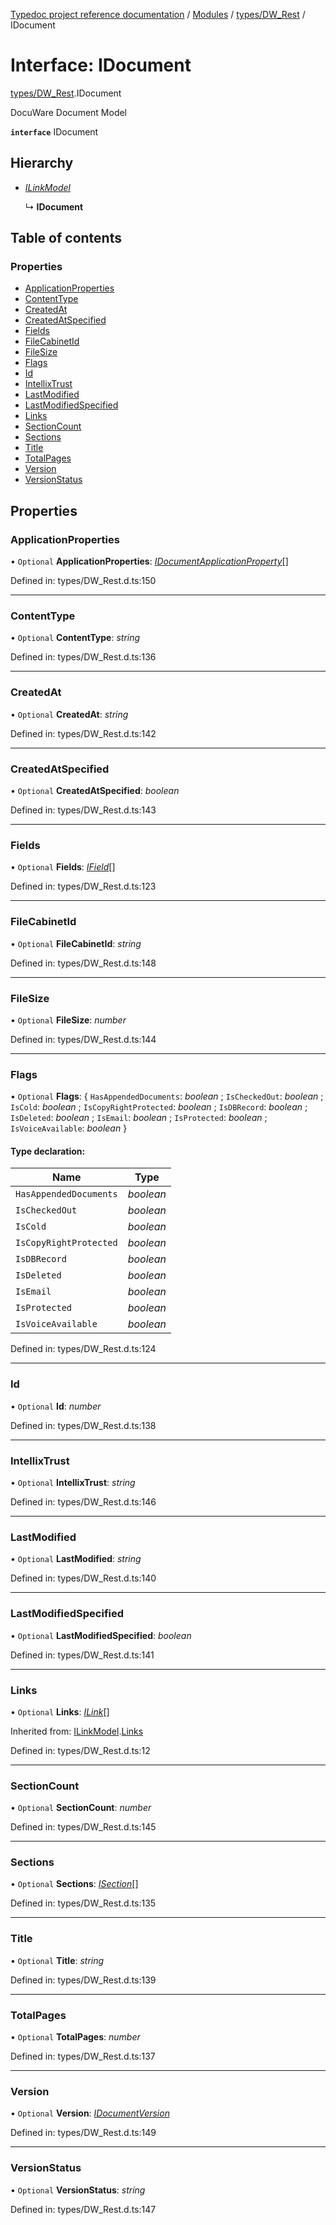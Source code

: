 [Typedoc project reference documentation](../README.md) / [Modules](../modules.md) / [types/DW_Rest](../modules/types_dw_rest.md) / IDocument

# Interface: IDocument

[types/DW_Rest](../modules/types_dw_rest.md).IDocument

DocuWare Document Model

**`interface`** IDocument

## Hierarchy

* [*ILinkModel*](types_dw_rest.ilinkmodel.md)

  ↳ **IDocument**

## Table of contents

### Properties

- [ApplicationProperties](types_dw_rest.idocument.md#applicationproperties)
- [ContentType](types_dw_rest.idocument.md#contenttype)
- [CreatedAt](types_dw_rest.idocument.md#createdat)
- [CreatedAtSpecified](types_dw_rest.idocument.md#createdatspecified)
- [Fields](types_dw_rest.idocument.md#fields)
- [FileCabinetId](types_dw_rest.idocument.md#filecabinetid)
- [FileSize](types_dw_rest.idocument.md#filesize)
- [Flags](types_dw_rest.idocument.md#flags)
- [Id](types_dw_rest.idocument.md#id)
- [IntellixTrust](types_dw_rest.idocument.md#intellixtrust)
- [LastModified](types_dw_rest.idocument.md#lastmodified)
- [LastModifiedSpecified](types_dw_rest.idocument.md#lastmodifiedspecified)
- [Links](types_dw_rest.idocument.md#links)
- [SectionCount](types_dw_rest.idocument.md#sectioncount)
- [Sections](types_dw_rest.idocument.md#sections)
- [Title](types_dw_rest.idocument.md#title)
- [TotalPages](types_dw_rest.idocument.md#totalpages)
- [Version](types_dw_rest.idocument.md#version)
- [VersionStatus](types_dw_rest.idocument.md#versionstatus)

## Properties

### ApplicationProperties

• `Optional` **ApplicationProperties**: [*IDocumentApplicationProperty*](types_dw_rest.idocumentapplicationproperty.md)[]

Defined in: types/DW_Rest.d.ts:150

___

### ContentType

• `Optional` **ContentType**: *string*

Defined in: types/DW_Rest.d.ts:136

___

### CreatedAt

• `Optional` **CreatedAt**: *string*

Defined in: types/DW_Rest.d.ts:142

___

### CreatedAtSpecified

• `Optional` **CreatedAtSpecified**: *boolean*

Defined in: types/DW_Rest.d.ts:143

___

### Fields

• `Optional` **Fields**: [*IField*](types_dw_rest.ifield.md)[]

Defined in: types/DW_Rest.d.ts:123

___

### FileCabinetId

• `Optional` **FileCabinetId**: *string*

Defined in: types/DW_Rest.d.ts:148

___

### FileSize

• `Optional` **FileSize**: *number*

Defined in: types/DW_Rest.d.ts:144

___

### Flags

• `Optional` **Flags**: { `HasAppendedDocuments`: *boolean* ; `IsCheckedOut`: *boolean* ; `IsCold`: *boolean* ; `IsCopyRightProtected`: *boolean* ; `IsDBRecord`: *boolean* ; `IsDeleted`: *boolean* ; `IsEmail`: *boolean* ; `IsProtected`: *boolean* ; `IsVoiceAvailable`: *boolean*  }

#### Type declaration:

Name | Type |
------ | ------ |
`HasAppendedDocuments` | *boolean* |
`IsCheckedOut` | *boolean* |
`IsCold` | *boolean* |
`IsCopyRightProtected` | *boolean* |
`IsDBRecord` | *boolean* |
`IsDeleted` | *boolean* |
`IsEmail` | *boolean* |
`IsProtected` | *boolean* |
`IsVoiceAvailable` | *boolean* |

Defined in: types/DW_Rest.d.ts:124

___

### Id

• `Optional` **Id**: *number*

Defined in: types/DW_Rest.d.ts:138

___

### IntellixTrust

• `Optional` **IntellixTrust**: *string*

Defined in: types/DW_Rest.d.ts:146

___

### LastModified

• `Optional` **LastModified**: *string*

Defined in: types/DW_Rest.d.ts:140

___

### LastModifiedSpecified

• `Optional` **LastModifiedSpecified**: *boolean*

Defined in: types/DW_Rest.d.ts:141

___

### Links

• `Optional` **Links**: [*ILink*](types_dw_rest.ilink.md)[]

Inherited from: [ILinkModel](types_dw_rest.ilinkmodel.md).[Links](types_dw_rest.ilinkmodel.md#links)

Defined in: types/DW_Rest.d.ts:12

___

### SectionCount

• `Optional` **SectionCount**: *number*

Defined in: types/DW_Rest.d.ts:145

___

### Sections

• `Optional` **Sections**: [*ISection*](types_dw_rest.isection.md)[]

Defined in: types/DW_Rest.d.ts:135

___

### Title

• `Optional` **Title**: *string*

Defined in: types/DW_Rest.d.ts:139

___

### TotalPages

• `Optional` **TotalPages**: *number*

Defined in: types/DW_Rest.d.ts:137

___

### Version

• `Optional` **Version**: [*IDocumentVersion*](types_dw_rest.idocumentversion.md)

Defined in: types/DW_Rest.d.ts:149

___

### VersionStatus

• `Optional` **VersionStatus**: *string*

Defined in: types/DW_Rest.d.ts:147
